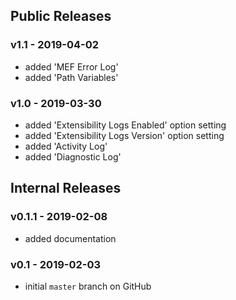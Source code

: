 ## Public Releases

### v1.1 - 2019-04-02
  - added 'MEF Error Log'
  - added 'Path Variables'

### v1.0 - 2019-03-30
  - added 'Extensibility Logs Enabled' option setting
  - added 'Extensibility Logs Version' option setting
  - added 'Activity Log'
  - added 'Diagnostic Log'

## Internal Releases

### v0.1.1 - 2019-02-08
  - added documentation

### v0.1 - 2019-02-03
  - initial `master` branch on GitHub
